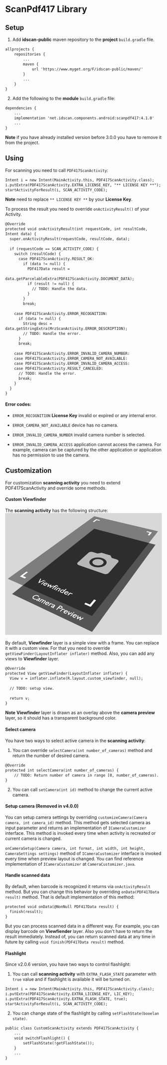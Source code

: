 # ScanPdf417 Library

## Setup

1. Add **idscan-public** maven repository to the **project** ```build.gradle``` file.
```
allprojects {
    repositories {
        ...
        maven {
            url 'https://www.myget.org/F/idscan-public/maven/'
        }
        ...
    }
}
```
2. Add the following to the **module** ```build.gradle``` file:
```
dependencies {
    ...
    implementation 'net.idscan.components.android:scanpdf417:4.1.0'
    ...
}
```

**Note** if you have already installed version before 3.0.0 you have to remove it from the project.

## Using

For scanning you need to call ```PDF417ScanActivity```:

```
Intent i = new Intent(MainActivity.this, PDF417ScanActivity.class);
i.putExtra(PDF417ScanActivity.EXTRA_LICENSE_KEY, "** LICENSE KEY **");
startActivityForResult(i, SCAN_ACTIVITY_CODE);
```
**Note** need to replace ```** LICENSE KEY **``` by your **License Key**.

To process the result you need to override ```onActivityResult()``` of your Activity.

```
@Override
protected void onActivityResult(int requestCode, int resultCode, Intent data) {
  super.onActivityResult(requestCode, resultCode, data);

  if (requestCode == SCAN_ACTIVITY_CODE) {
    switch (resultCode) {
      case PDF417ScanActivity.RESULT_OK:
        if (data != null) {
          PDF417Data result =
                  data.getParcelableExtra(PDF417ScanActivity.DOCUMENT_DATA);
          if (result != null) {
            // TODO: Handle the data.
          }
        }
        break;

    case PDF417ScanActivity.ERROR_RECOGNITION:
      if (data != null) {
        String desc = data.getStringExtra(MrzScanActivity.ERROR_DESCRIPTION);
        // TODO: Handle the error.
      }
      break;

    case PDF417ScanActivity.ERROR_INVALID_CAMERA_NUMBER:
    case PDF417ScanActivity.ERROR_CAMERA_NOT_AVAILABLE:
    case PDF417ScanActivity.ERROR_INVALID_CAMERA_ACCESS:
    case PDF417ScanActivity.RESULT_CANCELED:
      // TODO: Handle the error.
      break;
    }
  }
}
```

#### Error codes:
* ```ERROR_RECOGNITION``` **License Key** invalid or expired or any internal error.

* ```ERROR_CAMERA_NOT_AVAILABLE``` device has no camera.

* ```ERROR_INVALID_CAMERA_NUMBER``` invalid camera number is selected.

* ```ERROR_INVALID_CAMERA_ACCESS``` application cannot access the camera. For example, camera can be captured by the other application or application has no permission to use the camera.

## Customization

For customization **scanning activity** you need to extend PDF417ScanActivity and override some methods.

#### Custom Viewfinder

The **scanning activity** has the following structure:
![Viewfinder structure](/images/scan_view_structure.png)

By default, **Viewfinder** layer is a simple view with a frame. You can replace it with a custom view. For that you need to override ```getViewFinder(LayoutInflater inflater)``` method. Also, you can add any views to **Viewfinder** layer.
```
@Override
protected View getViewFinder(LayoutInflater inflater) {
  View v = inflater.inflate(R.layout.custom_viewfinder, null);

  // TODO: setup view.

  return v;
}
```

**Note** **Viewfinder** layer is drawn as an overlay above the **camera preview** layer, so it should has a transparent background color.

#### Select camera

You have two ways to select active camera in the **scanning activity**:

1. You can override ```selectCamera(int number_of_cameras)``` method and return the number of desired camera.
```
@Override
protected int selectCamera(int number_of_cameras) {
    // TODO: Return number of camera in range [0, number_of_cameras).
}
```
2. You can call ```setCamera(int id)``` method to change the current active camera.

#### Setup camera (Removed in v4.0.0)

You can setup camera settings by overriding ```customizeCamera(Camera camera, int camera_id)``` method. This method gets selected camera as input parameter and returns an implementation of ```ICameraCustomizer``` interface. This method is invoked every time when activity is recreated or current camera is changed.

```onCameraSetup(Camera camera, int format, int width, int height, CameraSettings settings)``` method of ```ICameraCustomizer``` interface is invoked every time when preview layout is changed. You can find reference implementation of ```ICameraCustomizer``` at ```CameraCustomizer.java```.


#### Handle scanned data

By default, when barcode is recognized it returns via ```onActivityResult``` method. But you can change this behavior by overriding ```onData(PDF417Data result)``` method. That is default implementation of this method:
```
protected void onData(@NonNull PDF417Data result) {
  finish(result);
}
```
But you can process scanned data in a different way. For example, you can display barcode on **Viewfiender** layer. Also you don't have to return the result immediately. Instead of, you can return scanned data at any time in future by calling ```void finish(PDF417Data result)``` method.

#### Flashlight

Since v2.0.6 version, you have two ways to control flashlight:

1. You can call **scanning activity** with ```EXTRA_FLASH_STATE``` parameter with ```true``` value and if flashlight is available it will be turned on.
```
Intent i = new Intent(MainActivity.this, PDF417ScanActivity.class);
i.putExtra(PDF417ScanActivity.EXTRA_LICENSE_KEY, LIC_KEY);
i.putExtra(PDF417ScanActivity.EXTRA_FLASH_STATE, true);
startActivityForResult(i, SCAN_ACTIVITY_CODE);
```
2. You can change state of the flashlight by calling ```setFlashState(booelan state)```.
```
public class CustomScanActivity extends PDF417ScanActivity {
    ...
    void switchFlashlight() {
        setFlashState(!getFlashState());
    }
    ...
}
```
